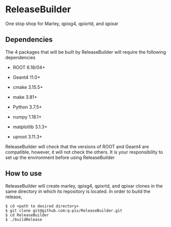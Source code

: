 # ReleaseBuilder
One stop shop for Marley, qpixg4, qpixrtd, and qpixar



## Dependencies
The 4 packages that will be built by ReleaseBuilder will require the following dependencies
* ROOT 6.18/04+
* Geant4 11.0+

* cmake 3.15.5+
* make 3.81+
* Python 3.7.5+
* numpy 1.18.1+
* matplotlib 3.1.3+
* uproot 3.11.3+

ReleaseBuilder will check that the versions of ROOT and Geant4 are compatible, however, it will not check the others. It is your responsibility to set up the environment before using ReleaseBuilder



## How to use
ReleaseBuilder will create marley, qpixg4, qpixrtd, and qpixar clones in the same directory in which its repository is located. In order to build the release,

```
$ cd <path to desired directory>
$ git clone git@github.com:q-pix/ReleaseBuilder.git
$ cd ReleaseBuilder
$ ./buildRelease
```
